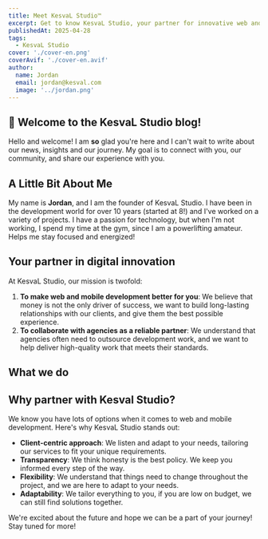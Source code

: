 ```yaml
---
title: Meet KesvaL Studio™
excerpt: Get to know KesvaL Studio, your partner for innovative web and mobile development
publishedAt: 2025-04-28
tags:
  - KesvaL Studio
cover: './cover-en.png'
coverAvif: './cover-en.avif'
author:
  name: Jordan
  email: jordan@kesval.com
  image: '../jordan.png'
---
```


<script>
  import Sparkles from "$lib/components/base/Sparkles.svelte";
  import TeamProfileCard from "$lib/components/base/TeamProfileCard.svelte";
  import ServicesGrid from '$lib/components/base/ServicesGrid.svelte';
  import { team } from '$lib/utils/config';
  import { Button } from "$lib/components/ui/button";
	import { localizeHref } from '$paraglide/runtime';
</script>

## 👋 Welcome to the KesvaL Studio blog!

Hello and welcome! I am **so** glad you're here and I can't wait to write about our news, insights and our journey. My goal is to connect with you, our community, and share our <Sparkles size={10}>experience</Sparkles> with you.

## A Little Bit About Me

<div class="my-8">
  <TeamProfileCard member={team.jordan} />
</div>

My name is **Jordan**, and I am the founder of KesvaL Studio. I have been in the development world for over 10 years (started at 8!) and I've worked on a variety of projects. I have a passion for technology, but when I'm not working, I spend my time at the gym, since I am a powerlifting amateur. Helps me stay focused and energized!

## Your partner in digital innovation

At KesvaL Studio, our mission is twofold:

1. **To make web and mobile development better for you**: We believe that money is not the only driver of success, we want to build long-lasting relationships with our clients, and give them the best possible experience.
2. **To collaborate with agencies as a reliable partner**: We understand that agencies often need to outsource development work, and we want to help deliver high-quality work that meets their standards.

## What we do

<ServicesGrid />

## Why partner with Kesval Studio?

We know you have lots of options when it comes to web and mobile development. Here's why KesvaL Studio stands out:

- **Client-centric approach**: We listen and adapt to your needs, tailoring our services to fit your unique requirements.
- **Transparency**: We think honesty is the best policy. We keep you informed every step of the way.
- **Flexibility**: We understand that things need to change throughout the project, and we are here to adapt to your needs.
- **Adaptability**: We tailor everything to you, if you are low on budget, we can still find solutions together.

We're excited about the future and hope we can be a part of your journey! Stay tuned for more!
